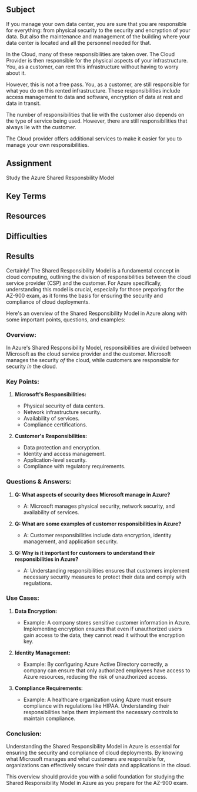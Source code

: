 ## Subject

If you manage your own data center, you are sure that you are responsible for everything: from physical security to the security and encryption of your data. But also the maintenance and management of the building where your data center is located and all the personnel needed for that.

In the Cloud, many of these responsibilities are taken over. The Cloud Provider is then responsible for the physical aspects of your infrastructure. You, as a customer, can rent this infrastructure without having to worry about it.

However, this is not a free pass. You, as a customer, are still responsible for what you do on this rented infrastructure. These responsibilities include access management to data and software, encryption of data at rest and data in transit.

The number of responsibilities that lie with the customer also depends on the type of service being used. However, there are still responsibilities that always lie with the customer.

The Cloud provider offers additional services to make it easier for you to manage your own responsibilities.

## Assignment

Study the Azure Shared Responsbility Model

##  Key Terms

##  Resources

##  Difficulties

##  Results

Certainly! The Shared Responsibility Model is a fundamental concept in cloud computing, outlining the division of responsibilities between the cloud service provider (CSP) and the customer. For Azure specifically, understanding this model is crucial, especially for those preparing for the AZ-900 exam, as it forms the basis for ensuring the security and compliance of cloud deployments.

Here's an overview of the Shared Responsibility Model in Azure along with some important points, questions, and examples:

### Overview:

In Azure's Shared Responsibility Model, responsibilities are divided between Microsoft as the cloud service provider and the customer. Microsoft manages the security *of* the cloud, while customers are responsible for security *in* the cloud.

### Key Points:

1. **Microsoft's Responsibilities:**
   - Physical security of data centers.
   - Network infrastructure security.
   - Availability of services.
   - Compliance certifications.

2. **Customer's Responsibilities:**
   - Data protection and encryption.
   - Identity and access management.
   - Application-level security.
   - Compliance with regulatory requirements.

### Questions & Answers:

1. **Q: What aspects of security does Microsoft manage in Azure?**
   - A: Microsoft manages physical security, network security, and availability of services.

2. **Q: What are some examples of customer responsibilities in Azure?**
   - A: Customer responsibilities include data encryption, identity management, and application security.

3. **Q: Why is it important for customers to understand their responsibilities in Azure?**
   - A: Understanding responsibilities ensures that customers implement necessary security measures to protect their data and comply with regulations.

### Use Cases:

1. **Data Encryption:**
   - Example: A company stores sensitive customer information in Azure. Implementing encryption ensures that even if unauthorized users gain access to the data, they cannot read it without the encryption key.

2. **Identity Management:**
   - Example: By configuring Azure Active Directory correctly, a company can ensure that only authorized employees have access to Azure resources, reducing the risk of unauthorized access.

3. **Compliance Requirements:**
   - Example: A healthcare organization using Azure must ensure compliance with regulations like HIPAA. Understanding their responsibilities helps them implement the necessary controls to maintain compliance.

### Conclusion:

Understanding the Shared Responsibility Model in Azure is essential for ensuring the security and compliance of cloud deployments. By knowing what Microsoft manages and what customers are responsible for, organizations can effectively secure their data and applications in the cloud.

This overview should provide you with a solid foundation for studying the Shared Responsibility Model in Azure as you prepare for the AZ-900 exam.
